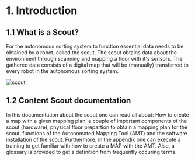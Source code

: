 # 1. Introduction

## 1.1 What is a Scout?

For the autonomous sorting system to function essential data needs to be obtained by a robot, called the scout. The scout obtains data about the environment through scanning and mapping a floor with it's sensors. The gathered data consists of a digital map that will be (manually) transferred to every robot in the autonomous sorting system. 

![scout](media/_B3A2759.jpg)

## 1.2 Content Scout documentation

In this documentation about the scout one can read all about: How to create a map with a given mapping plan, a couple of important components of the scout (hardware), physical floor prepartion to obtain a mapping plan for the scout, functions of the Autonomated Mapping Tool (AMT) and the software installation of the scout. Furthermore, in the appendix one can execute a training to get familiar with how to create a MAP with the AMT. Also, a glossary is provided to get a definition from frequently occuring terms. 


